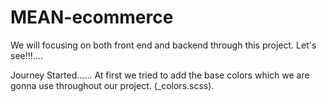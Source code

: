 # MEAN-ecommerce
We will focusing on both front end and backend through this project. Let's see!!!....

Journey Started......
At first we tried to add the base colors which we are gonna use throughout our project. (_colors.scss).
